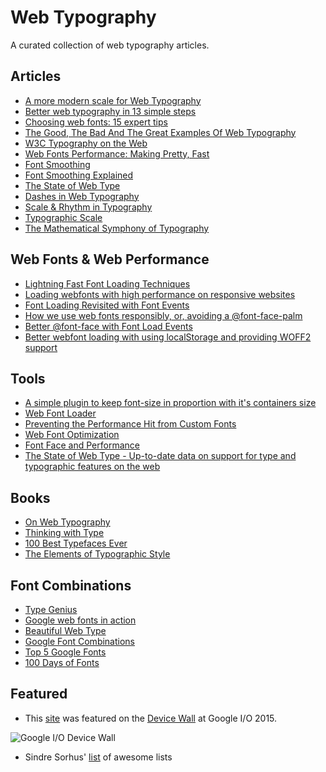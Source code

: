 Web Typography
==============

A curated collection of web typography articles.

## Articles

- [A more modern scale for Web Typography](http://typecast.com/blog/a-more-modern-scale-for-web-typography)
- [Better web typography in 13 simple steps](http://www.creativebloq.com/typography/better-web-typography-few-simple-steps-5132803)
- [Choosing web fonts: 15 expert tips](http://www.creativebloq.com/web-design/choose-web-fonts-1233034)
- [The Good, The Bad And The Great Examples Of Web Typography](http://www.smashingmagazine.com/2014/12/22/the-good-the-bad-and-the-great-examples-of-web-typography/)
- [W3C Typography on the Web](http://www.w3.org/wiki/Typography_on_the_Web)
- [Web Fonts Performance: Making Pretty, Fast](https://www.igvita.com/2012/09/12/web-fonts-performance-making-pretty-fast/)
- [Font Smoothing](http://davidwalsh.name/font-smoothing)
- [Font Smoothing Explained](http://szafranek.net/works/articles/font-smoothing-explained/)
- [The State of Web Type](https://dev.opera.com/articles/state-of-web-type/)
- [Dashes in Web Typography](http://viljamis.com/dashes/)
- [Scale & Rhythm in Typography](http://lamb.cc/typograph/)
- [Typographic Scale](http://retinart.net/typography/typographicscale/)
- [The Mathematical Symphony of Typography](http://www.pearsonified.com/2011/12/golden-ratio-typography.php)

## Web Fonts & Web Performance
- [Lightning Fast Font Loading Techniques](http://davidwalsh.name/font-loading)
- [Loading webfonts with high performance on responsive websites](http://bdadam.com/blog/loading-webfonts-with-high-performance.html)
- [Font Loading Revisited with Font Events](http://www.filamentgroup.com/lab/font-events.html)
- [How we use web fonts responsibly, or, avoiding a @font-face-palm](http://www.filamentgroup.com/lab/font-loading.html)
- [Better @font-face with Font Load Events](https://dev.opera.com/articles/better-font-face/)
- [Better webfont loading with using localStorage and providing WOFF2 support](http://bdadam.com/blog/better-webfont-loading-with-localstorage-and-woff2.html)

## Tools
- [A simple plugin to keep font-size in proportion with it's containers size](https://github.com/jkroso/flowtype)
- [Web Font Loader](https://developers.google.com/fonts/docs/webfont_loader)
- [Preventing the Performance Hit from Custom Fonts](http://css-tricks.com/preventing-the-performance-hit-from-custom-fonts/)
- [Web Font Optimization](https://developers.google.com/web/fundamentals/performance/optimizing-content-efficiency/webfont-optimization?hl=en)
- [Font Face and Performance](http://www.stevesouders.com/blog/2009/10/13/font-face-and-performance/)
- [The State of Web Type - Up-to-date data on support for type and typographic features on the web](http://stateofwebtype.com/)

## Books
- [On Web Typography](http://www.abookapart.com/products/on-web-typography)
- [Thinking with Type](http://www.thinkingwithtype.com/)
- [100 Best Typefaces Ever](http://www.myfavouritemagazines.co.uk/design-bookazines/100-best-typefaces-ever/)
- [The Elements of Typographic Style](http://www.amazon.co.uk/Elements-Typographic-Style-Robert-Bringhurst/dp/0881792063)

## Font Combinations
- [Type Genius](http://www.typegenius.com/)
- [Google web fonts in action](http://femmebot.github.io/google-type/)
- [Beautiful Web Type](http://hellohappy.org/beautiful-web-type/)
- [Google Font Combinations](http://briangardner.com/google-font-combinations/)
- [Top 5 Google Fonts](http://techdissected.com/web-and-computing/design/top-5-google-font-combinations/)
- [100 Days of Fonts](http://100daysoffonts.com/)

## Featured
- This [site](http://deanhume.github.io/typography/) was featured on the [Device Wall](https://twitter.com/gauntface/status/604029887414829057/photo/1) at Google I/O 2015. 

![Google I/O Device Wall](https://raw.githubusercontent.com/deanhume/typography/master/images/device-wall-small.jpg)

- Sindre Sorhus' [list](https://github.com/sindresorhus/awesome) of awesome lists
